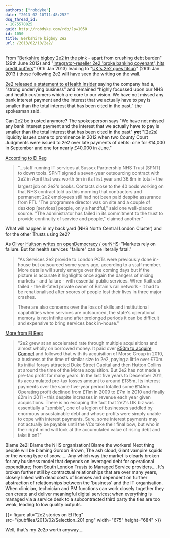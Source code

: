 ```yaml
---
authors: ["robdyke"]
date: "2013-02-10T11:48:25Z"
dsq_thread_id:
- 1075570825
guid: http://robdyke.com/rdb/?p=1050
id: 1050
title: Berkshire bigboy 2e2
url: /2013/02/10/2e2/
---
```

From "[Berkshire bigboy 2e2 in the pink](http://j.mp/YCES4F) - apart from crushing debt burden" (29th June 2012) and "[Integrator-reseller 2e2 'broke banking covenant', hits credit buffers](http://j.mp/UAyTXo)" (9th Jan 2013) leading to "[UK's 2e2 goes titsup](http://j.mp/11aftv6)" (29th Jan 2013 ) those following 2e2 will have seen the writing on the wall.

[2e2 released a statement to eHealth Insider](http://j.mp/Z371SL) saying the company had a, “strong underlying business” and remained “highly focussed upon our NHS and health customers which are core to our vision. We have not missed any bank interest payment and the interest that we actually have to pay is smaller than the total interest that has been cited in the past,” the spokesman said.

Can 2e2 be trusted anymore? The spokesperson says "We have not missed any bank interest payment and the interest that we actually have to pay is smaller than the total interest that has been cited in the past" **yet** "[2e2s] liquidity issues came to prominence in 2012 when two County Court Judgments were issued to 2e2 over late payments of debts: one for £14,000 in September and one for nearly £40,000 in June."

[According to El Reg](http://j.mp/YGN1VK)

> "...staff running IT services at Sussex Partnership NHS Trust (SPNT) to down tools. SPNT signed a seven-year outsourcing contract with 2e2 in April that was worth 5m in its first year and 36.8m in total - the largest job on 2e2's books. Contacts close to the 40 bods working on that NHS contract told us this morning that contractors and permanent 2e2 employees still had not been paid despite assurance from FTI. "The programme director was on site and a couple of desktop [services] people, only a handful," said one well-placed source. "The administrator has failed in its commitment to the trust to provide continuity of service and people," claimed another."

What will happen in my back yard (NHS North Central London Cluster) and for the other Trusts using 2e2?

As [Oliver Huitson writes on openDemocracy / ourNHS](http://j.mp/XvSV5C): "Markets rely on failure. But for health services "failure" can be literally fatal."

> "As Services 2e2 provide to London PCTs were previously done in-house but outsourced some years ago, according to a staff member. More details will surely emerge over the coming days but if the picture is accurate it highlights once again the dangers of mixing markets - and failure - with essential public services. When Railtrack failed - the ill-fated private owner of Britain's rail network - it had to be renationalised after scores of people lost their lives in three major crashes.
>
> There are also concerns over the loss of skills and institutional capabilities when services are outsourced, the state's operational memory is not infinite and after prolonged periods it can be difficult and expensive to bring services back in-house."

[More from El Reg:](http://www.theregister.co.uk/2013/02/05/2e2_analysis/)

> "2e2 grew at an accelerated rate through multiple acquisitions and almost wholly on borrowed money. It paid over [£50m to acquire Compel](http://www.channelregister.co.uk/2007/03/06/compel_sold_pe/) and followed that with its acquisition of Morse Group in 2010, a business at the time of similar size to 2e2, paying a little over £70m. Its initial forays attracted Duke Street Capital and then Hutton Collins at around the time of the Morse acquisition. But 2e2 has not made a pre-tax profit for many years. In the last five years to December 2011, its accumulated pre-tax losses amount to around £135m. Its interest payments over the same five-year period totalled some £145m. Operating profit declined from £11m in 2009 to £7m in 2010 and finally £2m in 2011 - this despite increases in revenue each year given acquisitions. There is no escaping the fact that 2e2's UK biz was essentially a "zombie", one of a legion of businesses saddled by enormous unsustainable debt and whose profits were simply unable to cope with interest payments. Sure, some interest payments may not actually be payable until the VCs take their final bow, but who in their right mind will look at the accumulated value of rising debt and take it on?"

Blame 2e2! Blame the NHS organisation! Blame the workers! Next thing people will be blaming Gordon Brown, The ash cloud, Giant vampire squids or the wrong type of snow..... Any which way the market is clearly broken for any business model that depends on leveraged debt for operational expenditure; from South London Trusts to Managed Service providers.... It's broken further still by contractual relationships that are over many years, closely linked with dead costs of licenses and dependent on further abstraction of relationships between the 'business' and the IT organisation. When clinician, technician and PM functions can work closely together they can create and deliver meaningful digital services; when everything is managed via a service desk to a subcontracted third party the ties are too weak, leading to low quality outputs.

{{< figure alt="2e2 stories on El Reg" src="/pubfiles/2013/02/Selection_201.png" width="675" height="684" >}}

Well, that's my 2e2p worth anyway....
